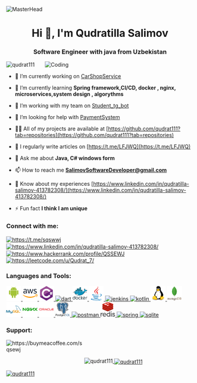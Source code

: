 ![MasterHead](https://static.wixstatic.com/media/b313a9_89ebec0c5f384c65a9551f0c1ec18ca9~mv2.gif)
<h1 align="center">Hi 👋, I'm Qudratilla Salimov</h1>
<h3 align="center">Software Engineer with java from Uzbekistan</h3>
<img align ="right" alt = "Coding" width="400" src = "https://static.wixstatic.com/media/b313a9_89ebec0c5f384c65a9551f0c1ec18ca9~mv2.gif">

<p align="left"> <img src="https://komarev.com/ghpvc/?username=qudrat111&label=Profile%20views&color=0e75b6&style=flat" alt="qudrat111" /> </p>

- 🔭 I’m currently working on [CarShopService](https://github.com/qudrat111/CarShopService)

- 🌱 I’m currently learning **Spring framework,CI/CD, docker , nginx, microservices,system design , algorythms**

- 👯 I’m working with my team on [Student_tg_bot](https://github.com/qudrat111/Student_Tg_Bot)

- 🤝 I’m looking for help with [PaymentSystem](https://github.com/qudrat111/PaymentSystem)

- 👨‍💻 All of my projects are available at [https://github.com/qudrat111?tab=repositories](https://github.com/qudrat111?tab=repositories)

- 📝 I regularly write articles on [https://t.me/LFJWQ](https://t.me/LFJWQ)

- 💬 Ask me about **Java, C# windows form**

- 📫 How to reach me **SalimovSoftwareDeveloper@gmail.com**

- 📄 Know about my experiences [https://www.linkedin.com/in/qudratilla-salimov-413782308/](https://www.linkedin.com/in/qudratilla-salimov-413782308/)

- ⚡ Fun fact **I think I am unique**

<h3 align="left">Connect with me:</h3>
<p align="left">
<a href="https://dev.to/https://t.me/sqswwj" target="blank"><img align="center" src="https://raw.githubusercontent.com/rahuldkjain/github-profile-readme-generator/master/src/images/icons/Social/devto.svg" alt="https://t.me/sqswwj" height="30" width="40" /></a>
<a href="https://linkedin.com/in/https://www.linkedin.com/in/qudratilla-salimov-413782308/" target="blank"><img align="center" src="https://raw.githubusercontent.com/rahuldkjain/github-profile-readme-generator/master/src/images/icons/Social/linked-in-alt.svg" alt="https://www.linkedin.com/in/qudratilla-salimov-413782308/" height="30" width="40" /></a>
<a href="https://www.hackerrank.com/https://www.hackerrank.com/profile/QSSEWJ" target="blank"><img align="center" src="https://raw.githubusercontent.com/rahuldkjain/github-profile-readme-generator/master/src/images/icons/Social/hackerrank.svg" alt="https://www.hackerrank.com/profile/QSSEWJ" height="30" width="40" /></a>
<a href="https://www.leetcode.com/https://leetcode.com/u/Qudrat_7/" target="blank"><img align="center" src="https://raw.githubusercontent.com/rahuldkjain/github-profile-readme-generator/master/src/images/icons/Social/leet-code.svg" alt="https://leetcode.com/u/Qudrat_7/" height="30" width="40" /></a>
</p>

<h3 align="left">Languages and Tools:</h3>
<p align="left"> <a href="https://developer.android.com" target="_blank" rel="noreferrer"> <img src="https://raw.githubusercontent.com/devicons/devicon/master/icons/android/android-original-wordmark.svg" alt="android" width="40" height="40"/> </a> <a href="https://aws.amazon.com" target="_blank" rel="noreferrer"> <img src="https://raw.githubusercontent.com/devicons/devicon/master/icons/amazonwebservices/amazonwebservices-original-wordmark.svg" alt="aws" width="40" height="40"/> </a> <a href="https://www.w3schools.com/cs/" target="_blank" rel="noreferrer"> <img src="https://raw.githubusercontent.com/devicons/devicon/master/icons/csharp/csharp-original.svg" alt="csharp" width="40" height="40"/> </a> <a href="https://dart.dev" target="_blank" rel="noreferrer"> <img src="https://www.vectorlogo.zone/logos/dartlang/dartlang-icon.svg" alt="dart" width="40" height="40"/> </a> <a href="https://www.docker.com/" target="_blank" rel="noreferrer"> <img src="https://raw.githubusercontent.com/devicons/devicon/master/icons/docker/docker-original-wordmark.svg" alt="docker" width="40" height="40"/> </a> <a href="https://www.java.com" target="_blank" rel="noreferrer"> <img src="https://raw.githubusercontent.com/devicons/devicon/master/icons/java/java-original.svg" alt="java" width="40" height="40"/> </a> <a href="https://www.jenkins.io" target="_blank" rel="noreferrer"> <img src="https://www.vectorlogo.zone/logos/jenkins/jenkins-icon.svg" alt="jenkins" width="40" height="40"/> </a> <a href="https://kotlinlang.org" target="_blank" rel="noreferrer"> <img src="https://www.vectorlogo.zone/logos/kotlinlang/kotlinlang-icon.svg" alt="kotlin" width="40" height="40"/> </a> <a href="https://www.linux.org/" target="_blank" rel="noreferrer"> <img src="https://raw.githubusercontent.com/devicons/devicon/master/icons/linux/linux-original.svg" alt="linux" width="40" height="40"/> </a> <a href="https://www.mongodb.com/" target="_blank" rel="noreferrer"> <img src="https://raw.githubusercontent.com/devicons/devicon/master/icons/mongodb/mongodb-original-wordmark.svg" alt="mongodb" width="40" height="40"/> </a> <a href="https://www.mysql.com/" target="_blank" rel="noreferrer"> <img src="https://raw.githubusercontent.com/devicons/devicon/master/icons/mysql/mysql-original-wordmark.svg" alt="mysql" width="40" height="40"/> </a> <a href="https://www.nginx.com" target="_blank" rel="noreferrer"> <img src="https://raw.githubusercontent.com/devicons/devicon/master/icons/nginx/nginx-original.svg" alt="nginx" width="40" height="40"/> </a> <a href="https://www.oracle.com/" target="_blank" rel="noreferrer"> <img src="https://raw.githubusercontent.com/devicons/devicon/master/icons/oracle/oracle-original.svg" alt="oracle" width="40" height="40"/> </a> <a href="https://www.postgresql.org" target="_blank" rel="noreferrer"> <img src="https://raw.githubusercontent.com/devicons/devicon/master/icons/postgresql/postgresql-original-wordmark.svg" alt="postgresql" width="40" height="40"/> </a> <a href="https://postman.com" target="_blank" rel="noreferrer"> <img src="https://www.vectorlogo.zone/logos/getpostman/getpostman-icon.svg" alt="postman" width="40" height="40"/> </a> <a href="https://redis.io" target="_blank" rel="noreferrer"> <img src="https://raw.githubusercontent.com/devicons/devicon/master/icons/redis/redis-original-wordmark.svg" alt="redis" width="40" height="40"/> </a> <a href="https://spring.io/" target="_blank" rel="noreferrer"> <img src="https://www.vectorlogo.zone/logos/springio/springio-icon.svg" alt="spring" width="40" height="40"/> </a> <a href="https://www.sqlite.org/" target="_blank" rel="noreferrer"> <img src="https://www.vectorlogo.zone/logos/sqlite/sqlite-icon.svg" alt="sqlite" width="40" height="40"/> </a> </p>

<h3 align="left">Support:</h3>
<p><a href="https://buymeacoffee.com/sqsewj"> <img align="left" src="https://cdn.buymeacoffee.com/buttons/v2/default-yellow.png" height="50" width="210" alt="https://buymeacoffee.com/sqsewj"/></p><br><br>

<p><img align="left" src="https://github-readme-stats.vercel.app/api/top-langs?username=qudrat111&show_icons=true&locale=en&layout=compact" alt="qudrat111" /></p>

<p>&nbsp;<img align="center" src="https://github-readme-stats.vercel.app/api?username=qudrat111&show_icons=true&locale=en" alt="qudrat111" /></p>

<p><img align="center" src="https://github-readme-streak-stats.herokuapp.com/?user=qudrat111&" alt="qudrat111" /></p>
